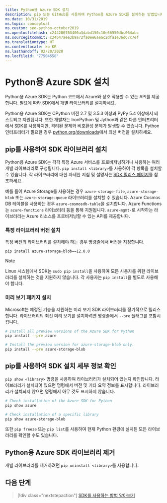 ```yaml
---
title: Python용 Azure SDK 설치
description: pip 또는 GitHub를 사용하여 Python용 Azure SDK를 설치하는 방법입니다. Azure SDK는 개별 라이브러리 또는 전체 패키지로 설치할 수 있습니다.
ms.date: 10/31/2019
ms.topic: conceptual
ms.custom: seo-python-october2019
ms.openlocfilehash: c244280703400a3dabd150c10e66550dbc064abc
ms.sourcegitcommit: c34647aee3b9a72fa0ee6aeac2dfa1e36d67c7ef
ms.translationtype: HT
ms.contentlocale: ko-KR
ms.lasthandoff: 02/20/2020
ms.locfileid: "77504558"
---
```

# <a name="install-the-azure-sdk-for-python"></a>Python용 Azure SDK 설치

Python용 Azure SDK는 Python 코드에서 Azure와 상호 작용할 수 있는 API를 제공합니다. 필요에 따라 SDK에서 개별 라이브러리를 설치하세요.

Python용 Azure SDK는 CPython 버전 2.7 및 3.5.3 이상과 PyPy 5.4 이상에서 테스트되고 지원됩니다. 또한 개발자는 IronPython 및 Jython과 같은 다른 인터프리터에서 SDK를 사용하지만, 격리된 문제와 비호환성 문제가 발생할 수 있습니다. Python 인터프리터가 필요한 경우 [python.org/downloads](https://www.python.org/downloads)에서 최신 버전을 설치하세요.

## <a name="install-sdk-libraries-using-pip"></a>pip를 사용하여 SDK 라이브러리 설치

Python용 Azure SDK는 각각 특정 Azure 서비스를 프로비저닝하거나 사용하는 여러 개별 라이브러리로 구성됩니다. `pip install <library>`를 사용하여 각 항목을 설치할 수 있습니다. 각 라이브러리에 대한 자세한 지침 및 설명서는 [SDK 릴리스 페이지](https://azure.github.io/azure-sdk/releases/latest/python.html)를 참조하세요.

예를 들어 Azure Storage를 사용하는 경우 `azure-storage-file`, `azure-storage-blob` 또는 `azure-storage-queue` 라이브러리를 설치할 수 있습니다. Azure Cosmos DB 테이블을 사용하는 경우 `azure-cosmosdb-table`을 설치합니다. Azure Functions는 `azure-functions` 라이브러리 등을 통해 지원됩니다. `azure-mgmt-`로 시작하는 라이브러리는 Azure 리소스를 프로비저닝할 수 있는 API를 제공합니다.

### <a name="install-specific-library-versions"></a>특정 라이브러리 버전 설치

특정 버전의 라이브러리를 설치해야 하는 경우 명령줄에서 버전을 지정합니다.

```bash
pip install azure-storage-blob==12.0.0
```

> [!NOTE]
> Linux 시스템에서 SDK는 `sudo pip install`을 사용하여 모든 사용자를 위한 라이브러리를 설치하는 것을 지원하지 않습니다. 각 사용자는 `pip install`을 별도로 사용해야 합니다. 

### <a name="install-preview-packages"></a>미리 보기 패키지 설치

Microsoft는 예정된 기능을 지원하는 미리 보기 SDK 라이브러리를 정기적으로 릴리스합니다. 라이브러리의 최신 미리 보기를 설치하려면 명령줄에서 `--pre` 플래그를 포함시킵니다. 

```bash
# Install all preview versions of the Azure SDK for Python
pip install --pre azure

# Install the preview version for azure-storage-blob only.
pip install --pre azure-storage-blob
```

## <a name="verify-sdk-installation-details-with-pip"></a>pip를 사용하여 SDK 설치 세부 정보 확인

`pip show <library>` 명령을 사용하여 라이브러리가 설치되어 있는지 확인합니다. 라이브러리가 설치되어 있으면 명령에서 버전 및 기타 요약 정보를 표시합니다. 라이브러리가 설치되지 않으면 명령에서 아무 것도 표시하지 않습니다.

```bash
# Check installation of the Azure SDK for Python
pip show azure

# Check installation of a specific library
pip show azure-storage-blob
```

또한 `pip freeze` 또는 `pip list`를 사용하여 현재 Python 환경에 설치된 모든 라이브러리를 확인할 수도 있습니다.

## <a name="uninstall-azure-sdk-for-python-libraries"></a>Python용 Azure SDK 라이브러리 제거

개별 라이브러리를 제거하려면 `pip uninstall <library>`를 사용합니다.

## <a name="next-steps"></a>다음 단계

> [!div class="nextstepaction"]
> [SDK를 사용하는 방법 알아보기](python-sdk-azure-get-started.yml)
